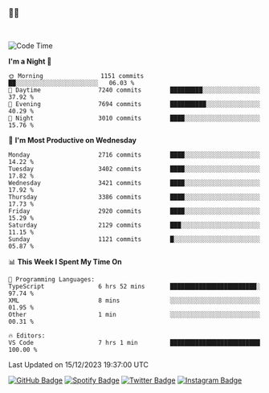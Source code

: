 ### 🤙🍺

<!-- <a href="https://github-readme-stats.vercel.app/api?username=hzak2xx&count_private=true&show_icons=true&theme=dracula">
  <img align="center" src="https://github-readme-stats.vercel.app/api?username=hzak2xx&count_private=true&show_icons=true&theme=dracula" />
</a>
</br> -->
</br>

<!--START_SECTION:waka-->
![Code Time](http://img.shields.io/badge/Code%20Time-2%2C948%20hrs%2025%20mins-blue)

**I'm a Night 🦉** 

```text
🌞 Morning                1151 commits        ██░░░░░░░░░░░░░░░░░░░░░░░   06.03 % 
🌆 Daytime                7240 commits        █████████░░░░░░░░░░░░░░░░   37.92 % 
🌃 Evening                7694 commits        ██████████░░░░░░░░░░░░░░░   40.29 % 
🌙 Night                  3010 commits        ████░░░░░░░░░░░░░░░░░░░░░   15.76 % 
```
📅 **I'm Most Productive on Wednesday** 

```text
Monday                   2716 commits        ████░░░░░░░░░░░░░░░░░░░░░   14.22 % 
Tuesday                  3402 commits        ████░░░░░░░░░░░░░░░░░░░░░   17.82 % 
Wednesday                3421 commits        ████░░░░░░░░░░░░░░░░░░░░░   17.92 % 
Thursday                 3386 commits        ████░░░░░░░░░░░░░░░░░░░░░   17.73 % 
Friday                   2920 commits        ████░░░░░░░░░░░░░░░░░░░░░   15.29 % 
Saturday                 2129 commits        ███░░░░░░░░░░░░░░░░░░░░░░   11.15 % 
Sunday                   1121 commits        █░░░░░░░░░░░░░░░░░░░░░░░░   05.87 % 
```


📊 **This Week I Spent My Time On** 

```text
💬 Programming Languages: 
TypeScript               6 hrs 52 mins       ████████████████████████░   97.74 % 
XML                      8 mins              ░░░░░░░░░░░░░░░░░░░░░░░░░   01.95 % 
Other                    1 min               ░░░░░░░░░░░░░░░░░░░░░░░░░   00.31 % 

🔥 Editors: 
VS Code                  7 hrs 1 min         █████████████████████████   100.00 % 
```


 Last Updated on 15/12/2023 19:37:00 UTC
<!--END_SECTION:waka-->

[![GitHub Badge](https://img.shields.io/badge/GitHub-100000?style=for-the-badge&logo=github&logoColor=white)](https://github.com/hzak2xx)
[![Spotify Badge](https://img.shields.io/badge/Spotify-1ED760?&style=for-the-badge&logo=spotify&logoColor=white)](https://open.spotify.com/user/uf90s6sbbh75a1mt44clkhkvf)
[![Twitter Badge](https://img.shields.io/badge/Twitter-1DA1F2?style=for-the-badge&logo=twitter&logoColor=white)](https://twitter.com/hzak2xx)
[![Instagram Badge](https://img.shields.io/badge/Instagram-E4405F?style=for-the-badge&logo=instagram&logoColor=white)](https://www.instagram.com/hzak2xx/)
